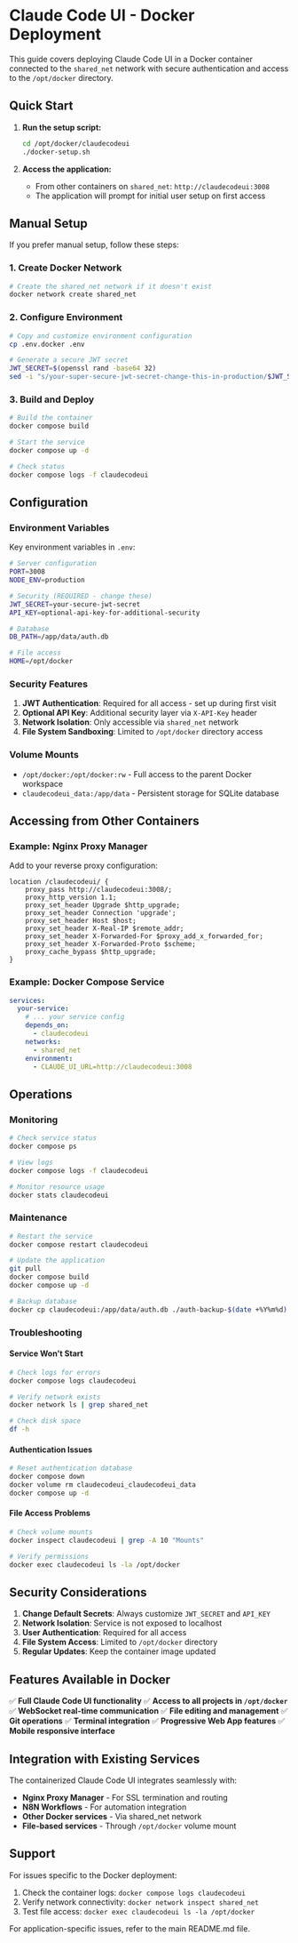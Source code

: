 # Claude Code UI - Docker Deployment

This guide covers deploying Claude Code UI in a Docker container connected to the `shared_net` network with secure authentication and access to the `/opt/docker` directory.

## Quick Start

1. **Run the setup script:**
   ```bash
   cd /opt/docker/claudecodeui
   ./docker-setup.sh
   ```

2. **Access the application:**
   - From other containers on `shared_net`: `http://claudecodeui:3008`
   - The application will prompt for initial user setup on first access

## Manual Setup

If you prefer manual setup, follow these steps:

### 1. Create Docker Network

```bash
# Create the shared_net network if it doesn't exist
docker network create shared_net
```

### 2. Configure Environment

```bash
# Copy and customize environment configuration
cp .env.docker .env

# Generate a secure JWT secret
JWT_SECRET=$(openssl rand -base64 32)
sed -i "s/your-super-secure-jwt-secret-change-this-in-production/$JWT_SECRET/" .env
```

### 3. Build and Deploy

```bash
# Build the container
docker compose build

# Start the service
docker compose up -d

# Check status
docker compose logs -f claudecodeui
```

## Configuration

### Environment Variables

Key environment variables in `.env`:

```bash
# Server configuration
PORT=3008
NODE_ENV=production

# Security (REQUIRED - change these)
JWT_SECRET=your-secure-jwt-secret
API_KEY=optional-api-key-for-additional-security

# Database
DB_PATH=/app/data/auth.db

# File access
HOME=/opt/docker
```

### Security Features

1. **JWT Authentication**: Required for all access - set up during first visit
2. **Optional API Key**: Additional security layer via `X-API-Key` header
3. **Network Isolation**: Only accessible via `shared_net` network
4. **File System Sandboxing**: Limited to `/opt/docker` directory access

### Volume Mounts

- `/opt/docker:/opt/docker:rw` - Full access to the parent Docker workspace
- `claudecodeui_data:/app/data` - Persistent storage for SQLite database

## Accessing from Other Containers

### Example: Nginx Proxy Manager

Add to your reverse proxy configuration:

```nginx
location /claudecodeui/ {
    proxy_pass http://claudecodeui:3008/;
    proxy_http_version 1.1;
    proxy_set_header Upgrade $http_upgrade;
    proxy_set_header Connection 'upgrade';
    proxy_set_header Host $host;
    proxy_set_header X-Real-IP $remote_addr;
    proxy_set_header X-Forwarded-For $proxy_add_x_forwarded_for;
    proxy_set_header X-Forwarded-Proto $scheme;
    proxy_cache_bypass $http_upgrade;
}
```

### Example: Docker Compose Service

```yaml
services:
  your-service:
    # ... your service config
    depends_on:
      - claudecodeui
    networks:
      - shared_net
    environment:
      - CLAUDE_UI_URL=http://claudecodeui:3008
```

## Operations

### Monitoring

```bash
# Check service status
docker compose ps

# View logs
docker compose logs -f claudecodeui

# Monitor resource usage
docker stats claudecodeui
```

### Maintenance

```bash
# Restart the service
docker compose restart claudecodeui

# Update the application
git pull
docker compose build
docker compose up -d

# Backup database
docker cp claudecodeui:/app/data/auth.db ./auth-backup-$(date +%Y%m%d).db
```

### Troubleshooting

#### Service Won't Start

```bash
# Check logs for errors
docker compose logs claudecodeui

# Verify network exists
docker network ls | grep shared_net

# Check disk space
df -h
```

#### Authentication Issues

```bash
# Reset authentication database
docker compose down
docker volume rm claudecodeui_claudecodeui_data
docker compose up -d
```

#### File Access Problems

```bash
# Check volume mounts
docker inspect claudecodeui | grep -A 10 "Mounts"

# Verify permissions
docker exec claudecodeui ls -la /opt/docker
```

## Security Considerations

1. **Change Default Secrets**: Always customize `JWT_SECRET` and `API_KEY`
2. **Network Isolation**: Service is not exposed to localhost
3. **User Authentication**: Required for all access
4. **File System Access**: Limited to `/opt/docker` directory
5. **Regular Updates**: Keep the container image updated

## Features Available in Docker

✅ **Full Claude Code UI functionality**
✅ **Access to all projects in `/opt/docker`**
✅ **WebSocket real-time communication**
✅ **File editing and management**
✅ **Git operations**
✅ **Terminal integration**
✅ **Progressive Web App features**
✅ **Mobile responsive interface**

## Integration with Existing Services

The containerized Claude Code UI integrates seamlessly with:
- **Nginx Proxy Manager** - For SSL termination and routing
- **N8N Workflows** - For automation integration
- **Other Docker services** - Via shared_net network
- **File-based services** - Through `/opt/docker` volume mount

## Support

For issues specific to the Docker deployment:
1. Check the container logs: `docker compose logs claudecodeui`
2. Verify network connectivity: `docker network inspect shared_net`
3. Test file access: `docker exec claudecodeui ls -la /opt/docker`

For application-specific issues, refer to the main README.md file.